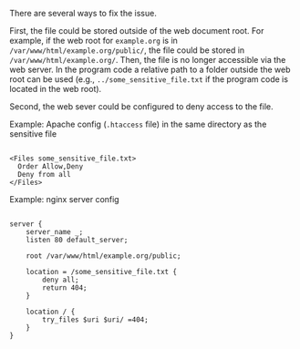There are several ways to fix the issue.

First, the file could be stored outside of the web document root. For example, if the web root for `example.org` is in `/var/www/html/example.org/public/`, the file could be stored in `/var/www/html/example.org/`. Then, the file is no longer accessible via the web server. In the program code a relative path to a folder outside the web root can be used (e.g., `../some_sensitive_file.txt` if the program code is located in the web root).

Second, the web sever could be configured to deny access to the file.

Example: Apache config (`.htaccess` file) in the same directory as the sensitive file

<pre class="language-apacheconf line-numbers" data-line="1,3"><code>
&lt;Files some_sensitive_file.txt>  
  Order Allow,Deny
  Deny from all
&lt;/Files>
</code></pre>

Example: nginx server config

<pre class="language-nginx line-numbers" data-line="7,8"><code>
server {
    server_name _;
    listen 80 default_server;

    root /var/www/html/example.org/public;

    location = /some_sensitive_file.txt {
        deny all;
        return 404;
    }

    location / {
        try_files $uri $uri/ =404;
    }
}
</code></pre>
